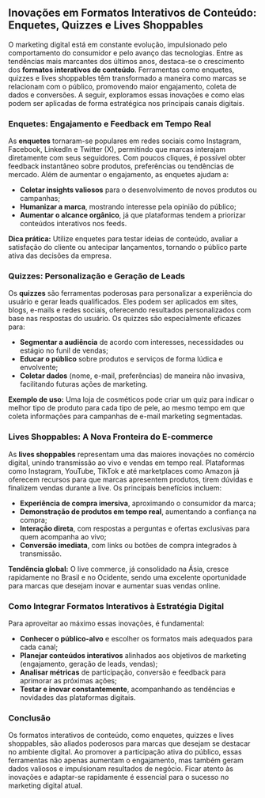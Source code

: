 
## Inovações em Formatos Interativos de Conteúdo: Enquetes, Quizzes e Lives Shoppables

O marketing digital está em constante evolução, impulsionado pelo comportamento do consumidor e pelo avanço das tecnologias. Entre as tendências mais marcantes dos últimos anos, destaca-se o crescimento dos **formatos interativos de conteúdo**. Ferramentas como enquetes, quizzes e lives shoppables têm transformado a maneira como marcas se relacionam com o público, promovendo maior engajamento, coleta de dados e conversões. A seguir, exploramos essas inovações e como elas podem ser aplicadas de forma estratégica nos principais canais digitais.

### Enquetes: Engajamento e Feedback em Tempo Real

As **enquetes** tornaram-se populares em redes sociais como Instagram, Facebook, LinkedIn e Twitter (X), permitindo que marcas interajam diretamente com seus seguidores. Com poucos cliques, é possível obter feedback instantâneo sobre produtos, preferências ou tendências de mercado. Além de aumentar o engajamento, as enquetes ajudam a:

- **Coletar insights valiosos** para o desenvolvimento de novos produtos ou campanhas;
- **Humanizar a marca**, mostrando interesse pela opinião do público;
- **Aumentar o alcance orgânico**, já que plataformas tendem a priorizar conteúdos interativos nos feeds.

**Dica prática:** Utilize enquetes para testar ideias de conteúdo, avaliar a satisfação do cliente ou antecipar lançamentos, tornando o público parte ativa das decisões da empresa.

### Quizzes: Personalização e Geração de Leads

Os **quizzes** são ferramentas poderosas para personalizar a experiência do usuário e gerar leads qualificados. Eles podem ser aplicados em sites, blogs, e-mails e redes sociais, oferecendo resultados personalizados com base nas respostas do usuário. Os quizzes são especialmente eficazes para:

- **Segmentar a audiência** de acordo com interesses, necessidades ou estágio no funil de vendas;
- **Educar o público** sobre produtos e serviços de forma lúdica e envolvente;
- **Coletar dados** (nome, e-mail, preferências) de maneira não invasiva, facilitando futuras ações de marketing.

**Exemplo de uso:** Uma loja de cosméticos pode criar um quiz para indicar o melhor tipo de produto para cada tipo de pele, ao mesmo tempo em que coleta informações para campanhas de e-mail marketing segmentadas.

### Lives Shoppables: A Nova Fronteira do E-commerce

As **lives shoppables** representam uma das maiores inovações no comércio digital, unindo transmissão ao vivo e vendas em tempo real. Plataformas como Instagram, YouTube, TikTok e até marketplaces como Amazon já oferecem recursos para que marcas apresentem produtos, tirem dúvidas e finalizem vendas durante a live. Os principais benefícios incluem:

- **Experiência de compra imersiva**, aproximando o consumidor da marca;
- **Demonstração de produtos em tempo real**, aumentando a confiança na compra;
- **Interação direta**, com respostas a perguntas e ofertas exclusivas para quem acompanha ao vivo;
- **Conversão imediata**, com links ou botões de compra integrados à transmissão.

**Tendência global:** O live commerce, já consolidado na Ásia, cresce rapidamente no Brasil e no Ocidente, sendo uma excelente oportunidade para marcas que desejam inovar e aumentar suas vendas online.

### Como Integrar Formatos Interativos à Estratégia Digital

Para aproveitar ao máximo essas inovações, é fundamental:

- **Conhecer o público-alvo** e escolher os formatos mais adequados para cada canal;
- **Planejar conteúdos interativos** alinhados aos objetivos de marketing (engajamento, geração de leads, vendas);
- **Analisar métricas** de participação, conversão e feedback para aprimorar as próximas ações;
- **Testar e inovar constantemente**, acompanhando as tendências e novidades das plataformas digitais.

### Conclusão

Os formatos interativos de conteúdo, como enquetes, quizzes e lives shoppables, são aliados poderosos para marcas que desejam se destacar no ambiente digital. Ao promover a participação ativa do público, essas ferramentas não apenas aumentam o engajamento, mas também geram dados valiosos e impulsionam resultados de negócio. Ficar atento às inovações e adaptar-se rapidamente é essencial para o sucesso no marketing digital atual.
```
